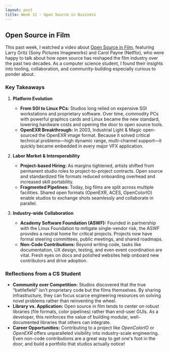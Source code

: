 ```yaml
---
layout: post
title: Week 11 - Open Source in Business
---
```


## Open Source in Film

This past week, I watched a video about [Open Source in Film](https://www.youtube.com/watch?v=DDfD3uvsjtA&list=PLUFGT4sqMUn86VIBg53a3u7y34-lzZQJ8&index=5), featuring Larry Gritz (Sony Pictures Imageworks) and Carol Payne (Netflix), who were happy to talk about how open source has reshaped the film industry over the past two decades. As a computer science student, I found their insights into tooling, collaboration, and community-building especially curious to ponder about.

<!--more-->

### Key Takeaways

1. **Platform Evolution**  
   - **From SGI to Linux PCs:**  Studios long relied on expensive SGI workstations and proprietary software. Over time, commodity PCs with powerful graphics cards and Linux became the new standard, lowering hardware costs and opening the door to open source tools.  
   - **OpenEXR Breakthrough:**  In 2003, Industrial Light & Magic open-sourced the OpenEXR image format. Because it solved critical technical problems—high dynamic range, multi-channel support—it quickly became embedded in every major VFX application.

2. **Labor Market & Interoperability**  
   - **Project-based Hiring:**  As margins tightened, artists shifted from permanent studio roles to project-to-project contracts. Open source and standardized file formats reduced onboarding overhead and increased skill portability.  
   - **Fragmented Pipelines:**  Today, big films are split across multiple facilities. Shared open formats (OpenEXR, ACES, OpenColorIO) enable studios to exchange shots seamlessly and collaborate in parallel.

3. **Industry-wide Collaboration**  
   - **Academy Software Foundation (ASWF):**  Founded in partnership with the Linux Foundation to mitigate single-vendor risk, the ASWF provides a neutral home for critical projects. Projects now have formal steering committees, public meetings, and shared roadmaps.  
   - **Non-Code Contributions:**  Beyond writing code, tasks like documentation, UX design, testing, and even event coordination are vital. Fresh eyes on docs and polished websites help onboard new contributors and drive adoption.

### Reflections from a CS Student

- **Community over Competition:**  Studios discovered that the true “battlefield” isn’t proprietary code but the films themselves. By sharing infrastructure, they can focus scarce engineering resources on solving novel problems rather than reinventing the wheel.
- **Library vs. Application:**  Open source in film tends to center on robust libraries (file formats, color pipelines) rather than end-user GUIs. As a developer, this reinforces the value of building modular, well-documented libraries that others can integrate.
- **Career Opportunities:**  Contributing to a project like *OpenColorIO* or *OpenEXR* offers unparalleled visibility into industry-scale engineering. Even non-code contributions are a great way to get one's foot in the door, and build a portfolio that studios actually notice!

